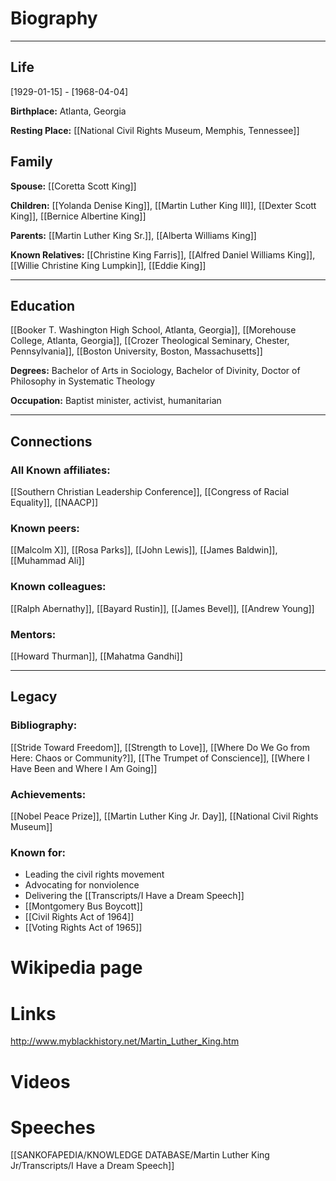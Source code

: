 
# Biography
___
## Life
[1929-01-15] - [1968-04-04]

**Birthplace:** Atlanta, Georgia

**Resting Place:** [[National Civil Rights Museum, Memphis, Tennessee]]

## Family

**Spouse:** [[Coretta Scott King]]

**Children:** [[Yolanda Denise King]], [[Martin Luther King III]], [[Dexter Scott King]], [[Bernice Albertine King]]

**Parents:** [[Martin Luther King Sr.]], [[Alberta Williams King]]

**Known Relatives:** [[Christine King Farris]], [[Alfred Daniel Williams King]], [[Willie Christine King Lumpkin]], [[Eddie King]]

___
## Education

[[Booker T. Washington High School, Atlanta, Georgia]], [[Morehouse College, Atlanta, Georgia]], [[Crozer Theological Seminary, Chester, Pennsylvania]], [[Boston University, Boston, Massachusetts]]

**Degrees:** Bachelor of Arts in Sociology, Bachelor of Divinity, Doctor of Philosophy in Systematic Theology

**Occupation:** Baptist minister, activist, humanitarian

___
## Connections

### All Known affiliates:
[[Southern Christian Leadership Conference]], [[Congress of Racial Equality]], [[NAACP]]

### Known peers: 
[[Malcolm X]], [[Rosa Parks]], [[John Lewis]], [[James Baldwin]], [[Muhammad Ali]]

### Known colleagues: 
[[Ralph Abernathy]], [[Bayard Rustin]], [[James Bevel]], [[Andrew Young]]

### Mentors: 
[[Howard Thurman]], [[Mahatma Gandhi]]

___
## Legacy

### Bibliography:
[[Stride Toward Freedom]], [[Strength to Love]], [[Where Do We Go from Here: Chaos or Community?]], [[The Trumpet of Conscience]], [[Where I Have Been and Where I Am Going]]

### Achievements:
[[Nobel Peace Prize]], [[Martin Luther King Jr. Day]], [[National Civil Rights Museum]]

### Known for: 
* Leading the civil rights movement
* Advocating for nonviolence
* Delivering the [[Transcripts/I Have a Dream Speech]]
* [[Montgomery Bus Boycott]]
* [[Civil Rights Act of 1964]]
* [[Voting Rights Act of 1965]]

# Wikipedia page
# Links
http://www.myblackhistory.net/Martin_Luther_King.htm
# Videos
# Speeches
[[SANKOFAPEDIA/KNOWLEDGE DATABASE/Martin Luther King Jr/Transcripts/I Have a Dream Speech]]
